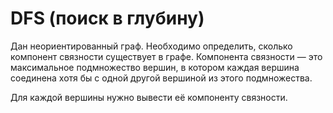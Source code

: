 # DFS (поиск в глубину)

Дан неориентированный граф. Необходимо определить, сколько компонент связности существует в графе. Компонента связности — это максимальное подмножество вершин, в котором каждая вершина соединена хотя бы с одной другой вершиной из этого подмножества.

Для каждой вершины нужно вывести её компоненту связности.
